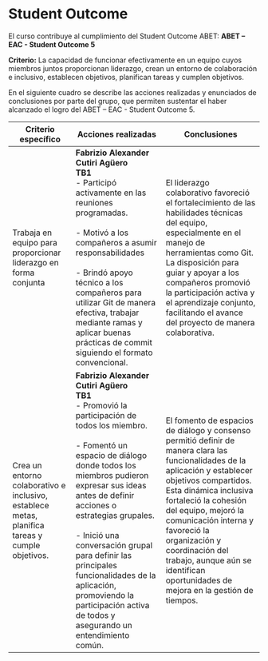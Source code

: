 # Student Outcome
El curso contribuye al cumplimiento del Student Outcome ABET:
**ABET – EAC - Student Outcome 5**

**Criterio:** La capacidad de funcionar efectivamente en un equipo cuyos miembros
juntos proporcionan liderazgo, crean un entorno de colaboración e inclusivo,
establecen objetivos, planifican tareas y cumplen objetivos.

En el siguiente cuadro se describe las acciones realizadas y enunciados de
conclusiones por parte del grupo, que permiten sustentar el haber alcanzado el logro
del ABET – EAC - Student Outcome 5.

| Criterio específico                                                                             | Acciones realizadas                                                                                                                                                                                                                                                                                                                                                                                                                                          | Conclusiones                                                                                                                                                                                                                                                                                                                                                                         |
|-------------------------------------------------------------------------------------------------|--------------------------------------------------------------------------------------------------------------------------------------------------------------------------------------------------------------------------------------------------------------------------------------------------------------------------------------------------------------------------------------------------------------------------------------------------------------|--------------------------------------------------------------------------------------------------------------------------------------------------------------------------------------------------------------------------------------------------------------------------------------------------------------------------------------------------------------------------------------|
| Trabaja en equipo para proporcionar liderazgo en forma conjunta                                 | **Fabrizio Alexander Cutiri Agüero** <br/> **TB1** <br/> - Participó activamente en las reuniones programadas. <br/> <br/> - Motivó a los compañeros a asumir responsabilidades <br/><br/> - Brindó apoyo técnico a los compañeros para utilizar Git de manera efectiva, trabajar mediante ramas y aplicar buenas prácticas de commit siguiendo el formato convencional.                                                                                     | El liderazgo colaborativo favoreció el fortalecimiento de las habilidades técnicas del equipo, especialmente en el manejo de herramientas como Git. La disposición para guiar y apoyar a los compañeros promovió la participación activa y el aprendizaje conjunto, facilitando el avance del proyecto de manera colaborativa.                                                                                                                                                                                                                                 |
| Crea un entorno colaborativo e inclusivo, establece metas, planifica tareas y cumple objetivos. | **Fabrizio Alexander Cutiri Agüero** <br/> **TB1** <br/> - Promovió la participación de todos los miembro. <br/> <br/> - Fomentó un espacio de diálogo donde todos los miembros pudieron expresar sus ideas antes de definir acciones o estrategias grupales. <br/> <br/> - Inició una conversación grupal para definir las principales funcionalidades de la aplicación, promoviendo la participación activa de todos y asegurando un entendimiento común.  | El fomento de espacios de diálogo y consenso permitió definir de manera clara las funcionalidades de la aplicación y establecer objetivos compartidos. Esta dinámica inclusiva fortaleció la cohesión del equipo, mejoró la comunicación interna y favoreció la organización y coordinación del trabajo, aunque aún se identifican oportunidades de mejora en la gestión de tiempos. |